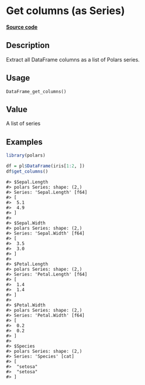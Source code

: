

# Get columns (as Series)

[**Source code**](https://github.com/pola-rs/r-polars/tree/mkdocs-matrial-search-preview/R/after-wrappers.R#L20)

## Description

Extract all DataFrame columns as a list of Polars series.

## Usage

<pre><code class='language-R'>DataFrame_get_columns()
</code></pre>

## Value

A list of series

## Examples

``` r
library(polars)

df = pl$DataFrame(iris[1:2, ])
df$get_columns()
```

    #> $Sepal.Length
    #> polars Series: shape: (2,)
    #> Series: 'Sepal.Length' [f64]
    #> [
    #>  5.1
    #>  4.9
    #> ]
    #> 
    #> $Sepal.Width
    #> polars Series: shape: (2,)
    #> Series: 'Sepal.Width' [f64]
    #> [
    #>  3.5
    #>  3.0
    #> ]
    #> 
    #> $Petal.Length
    #> polars Series: shape: (2,)
    #> Series: 'Petal.Length' [f64]
    #> [
    #>  1.4
    #>  1.4
    #> ]
    #> 
    #> $Petal.Width
    #> polars Series: shape: (2,)
    #> Series: 'Petal.Width' [f64]
    #> [
    #>  0.2
    #>  0.2
    #> ]
    #> 
    #> $Species
    #> polars Series: shape: (2,)
    #> Series: 'Species' [cat]
    #> [
    #>  "setosa"
    #>  "setosa"
    #> ]

